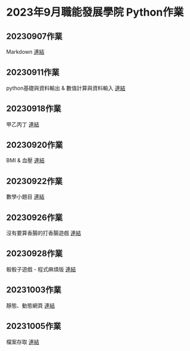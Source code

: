 # 2023年9月職能發展學院 Python作業
## 20230907作業
Markdown
[連結](./20230907作業/README.md)

## 20230911作業
python基礎與資料輸出 & 數值計算與資料輸入
[連結](./20230911作業/README.md)

## 20230918作業
甲乙丙丁
[連結](./20230918作業/README.md)

## 20230920作業
BMI & 血壓
[連結](./20230920作業/README.md)

## 20230922作業
數學小題目
[連結](./20230922作業/README.md)

## 20230926作業
沒有要算香腸的打香腸遊戲
[連結](./20230926作業/README.md)

## 20230928作業
骰骰子遊戲 - 程式麻煩版
[連結](./20230928作業/README.md)

## 20231003作業
靜態、動態網頁
[連結](./20231003作業/README.md)

## 20231005作業
檔案存取
[連結](./20231005作業/README.md)